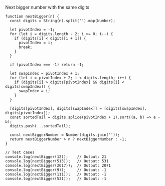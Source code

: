 Next bigger number with the same digits

    function nextBigger(n) {
      const digits = String(n).split('').map(Number);
    
      let pivotIndex = -1;
      for (let i = digits.length - 2; i >= 0; i--) {
        if (digits[i] < digits[i + 1]) {
          pivotIndex = i;
          break;
        }
      }
    
      if (pivotIndex === -1) return -1;
    
      let swapIndex = pivotIndex + 1;
      for (let i = pivotIndex + 2; i < digits.length; i++) {
        if (digits[i] > digits[pivotIndex] && digits[i] < digits[swapIndex]) {
          swapIndex = i;
        }
      }
    
      [digits[pivotIndex], digits[swapIndex]] = [digits[swapIndex], digits[pivotIndex]];
      const sortedTail = digits.splice(pivotIndex + 1).sort((a, b) => a - b);
      digits.push(...sortedTail);
    
      const nextBiggerNumber = Number(digits.join(''));
      return nextBiggerNumber > n ? nextBiggerNumber : -1;
    }
    
    // Test cases
    console.log(nextBigger(12));    // Output: 21
    console.log(nextBigger(513));   // Output: 531
    console.log(nextBigger(2017));  // Output: 2071
    console.log(nextBigger(9));     // Output: -1
    console.log(nextBigger(111));   // Output: -1
    console.log(nextBigger(531));   // Output: -1

